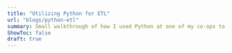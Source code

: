 ```yaml
---
title: "Utilizing Python for ETL"
url: "blogs/python-etl"
summary: Small walkthrough of how I used Python at one of my co-ops to perform ETL
ShowToc: false
draft: true
---
```


